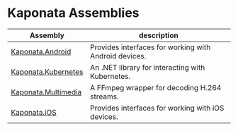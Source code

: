 # Kaponata Assemblies

| Assembly                                            | description                                           |
| ---                                                 | ---                                                   |
| [Kaponata.Android](Kaponata.Android/)               | Provides interfaces for working with Android devices. |
| [Kaponata.Kubernetes](Kaponata.Kubernetes/)         | An .NET library for interacting with Kubernetes.      |
| [Kaponata.Multimedia](Kaponata.Multimedia/)         | A FFmpeg wrapper for decoding H.264 streams.          |
| [Kaponata.iOS](Kaponata.iOS/)                       | Provides interfaces for working with iOS devices.     |
